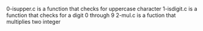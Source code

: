 0-isupper.c is a function that checks for uppercase character
1-isdigit.c is a function that checks for a digit 0 through 9
2-mul.c is a fuction that multiplies two integer
